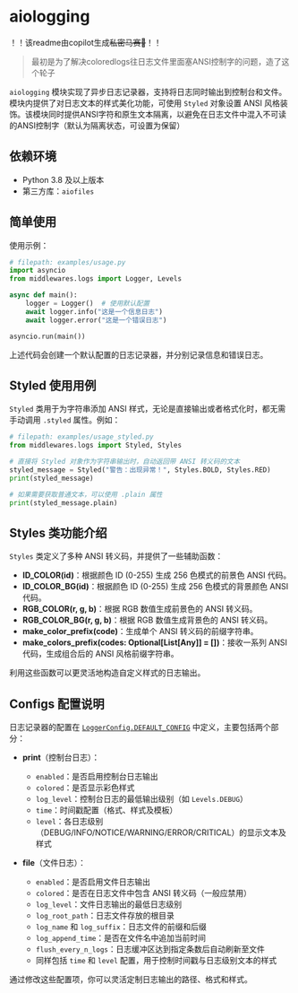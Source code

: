 # aiologging

！！该readme由copilot生成~~私密马赛🥺~~！！

> 最初是为了解决coloredlogs往日志文件里面塞ANSI控制字的问题，造了这个轮子

`aiologging` 模块实现了异步日志记录器，支持将日志同时输出到控制台和文件。模块内提供了对日志文本的样式美化功能，可使用 `Styled` 对象设置 ANSI 风格装饰。该模块同时提供ANSI字符和原生文本隔离，以避免在日志文件中混入不可读的ANSI控制字（默认为隔离状态，可设置为保留）

## 依赖环境

- Python 3.8 及以上版本
- 第三方库：`aiofiles`

## 简单使用

使用示例：
    
```python
# filepath: examples/usage.py
import asyncio
from middlewares.logs import Logger, Levels

async def main():
    logger = Logger()  # 使用默认配置
    await logger.info("这是一个信息日志")
    await logger.error("这是一个错误日志")

asyncio.run(main())
```

上述代码会创建一个默认配置的日志记录器，并分别记录信息和错误日志。

## Styled 使用用例

`Styled` 类用于为字符串添加 ANSI 样式，无论是直接输出或者格式化时，都无需手动调用 `.styled` 属性。例如：

```python
# filepath: examples/usage_styled.py
from middlewares.logs import Styled, Styles

# 直接将 Styled 对象作为字符串输出时，自动返回带 ANSI 转义码的文本
styled_message = Styled("警告：出现异常！", Styles.BOLD, Styles.RED)
print(styled_message)  

# 如果需要获取普通文本，可以使用 .plain 属性
print(styled_message.plain)
```

## Styles 类功能介绍

`Styles` 类定义了多种 ANSI 转义码，并提供了一些辅助函数：
- **ID_COLOR(id)**：根据颜色 ID (0-255) 生成 256 色模式的前景色 ANSI 代码。
- **ID_COLOR_BG(id)**：根据颜色 ID (0-255) 生成 256 色模式的背景颜色 ANSI 代码。
- **RGB_COLOR(r, g, b)**：根据 RGB 数值生成前景色的 ANSI 转义码。
- **RGB_COLOR_BG(r, g, b)**：根据 RGB 数值生成背景色的 ANSI 转义码。
- **make_color_prefix(code)**：生成单个 ANSI 转义码的前缀字符串。
- **make_colors_prefix(codes: Optional[List[Any]] = [])**：接收一系列 ANSI 代码，生成组合后的 ANSI 风格前缀字符串。

利用这些函数可以更灵活地构造自定义样式的日志输出。

## Configs 配置说明

日志记录器的配置在 [`LoggerConfig.DEFAULT_CONFIG`](middlewares/logs.py) 中定义，主要包括两个部分：

- **print**（控制台日志）：
  - `enabled`：是否启用控制台日志输出
  - `colored`：是否显示彩色样式
  - `log_level`：控制台日志的最低输出级别（如 `Levels.DEBUG`）
  - `time`：时间戳配置（格式、样式及模板）
  - `level`：各日志级别（DEBUG/INFO/NOTICE/WARNING/ERROR/CRITICAL）的显示文本及样式

- **file**（文件日志）：
  - `enabled`：是否启用文件日志输出
  - `colored`：是否在日志文件中包含 ANSI 转义码（一般应禁用）
  - `log_level`：文件日志输出的最低日志级别
  - `log_root_path`：日志文件存放的根目录
  - `log_name` 和 `log_suffix`：日志文件的前缀和后缀
  - `log_append_time`：是否在文件名中追加当前时间
  - `flush_every_n_logs`：日志缓冲区达到指定条数后自动刷新至文件
  - 同样包括 `time` 和 `level` 配置，用于控制时间戳与日志级别文本的样式

通过修改这些配置项，你可以灵活定制日志输出的路径、格式和样式。
